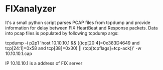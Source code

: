 # FIXanalyzer
It's a small python script parses PCAP files from tcpdump and provide information for delay between FIX HeartBeat and Response packets.
Data  into pcap files is populated  by following tcpdump args:

tcpdump -i p2p1 'host 10.10.10.1 && ((tcp[20:4]=0x383D4649 and tcp[24:1]=0x58 and tcp[38]=0x30) || 
              (tcp[tcpflags]=tcp-ack))'  -w 10.10.10.1.cap


IP 10.10.10.1 is a address of FIX server
